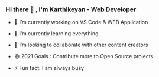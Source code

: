 ### Hi there 👋 , I'm Karthikeyan - Web Developer

- <p>🔭 I’m currently working on VS Code & WEB Application</p>
- <p>🌱 I’m currently learning everything</p>
- <p>👯 I’m looking to collaborate with other content creators</p>
- <p>😄 2021 Goals : Contribute more to Open Source projects</p>
- <p>⚡ Fun fact: I am always busy</p>
